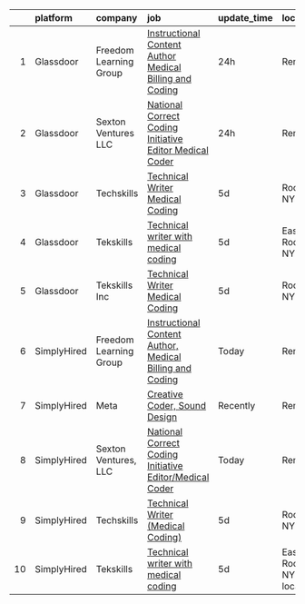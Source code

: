 

|    | platform    | company                | job                                                                                                                                                                                                                                                                                                                            | update_time   | location                       |
|---:|:------------|:-----------------------|:-------------------------------------------------------------------------------------------------------------------------------------------------------------------------------------------------------------------------------------------------------------------------------------------------------------------------------|:--------------|:-------------------------------|
|  1 | Glassdoor   | Freedom Learning Group | [Instructional Content Author  Medical Billing and Coding](https://www.glassdoor.com/partner/jobListing.htm?pos=102&ao=1136043&s=58&guid=00000182f2c9075a96aa71cb770e5d64&src=GD_JOB_AD&t=SR&vt=w&ea=1&cs=1_db38c933&cb=1661930637336&jobListingId=1008103855668&jrtk=3-0-1gbpci1sci38j801-1gbpci1t0m6oq800-6f316c989d972d63-) | 24h           | Remote                         |
|  2 | Glassdoor   | Sexton Ventures  LLC   | [National Correct Coding Initiative Editor Medical Coder](https://www.glassdoor.com/partner/jobListing.htm?pos=101&ao=1136043&s=58&guid=00000182f2c9075a96aa71cb770e5d64&src=GD_JOB_AD&t=SR&vt=w&ea=1&cs=1_f241d9e8&cb=1661930637336&jobListingId=1008104147847&jrtk=3-0-1gbpci1sci38j801-1gbpci1t0m6oq800-daa433ba363b57e7-)  | 24h           | Remote                         |
|  3 | Glassdoor   | Techskills             | [Technical Writer  Medical Coding ](https://www.glassdoor.com/partner/jobListing.htm?pos=104&ao=1136043&s=58&guid=00000182f2c9075a96aa71cb770e5d64&src=GD_JOB_AD&t=SR&vt=w&ea=1&cs=1_7fea9b2a&cb=1661930637336&jobListingId=1008094354634&jrtk=3-0-1gbpci1sci38j801-1gbpci1t0m6oq800-06a1afdb5b6a5a67-)                        | 5d            | Rochester, NY                  |
|  4 | Glassdoor   | Tekskills              | [Technical writer with medical coding](https://www.glassdoor.com/partner/jobListing.htm?pos=105&ao=1136043&s=58&guid=00000182f2c9075a96aa71cb770e5d64&src=GD_JOB_AD&t=SR&vt=w&ea=1&cs=1_d9ce14bc&cb=1661930637336&jobListingId=1008094282565&jrtk=3-0-1gbpci1sci38j801-1gbpci1t0m6oq800-2904e57141251434-)                     | 5d            | East Rochester, NY             |
|  5 | Glassdoor   | Tekskills Inc          | [Technical Writer  Medical Coding ](https://www.glassdoor.com/partner/jobListing.htm?pos=103&ao=1136043&s=58&guid=00000182f2c9075a96aa71cb770e5d64&src=GD_JOB_AD&t=SR&vt=w&ea=1&cs=1_bd91f58b&cb=1661930637336&jobListingId=1008094416689&jrtk=3-0-1gbpci1sci38j801-1gbpci1t0m6oq800-6511ea18ecfb4dcc-)                        | 5d            | Rochester, NY                  |
|  6 | SimplyHired | Freedom Learning Group | [Instructional Content Author, Medical Billing and Coding](https://www.simplyhired.com/job/-I9kMXE_fqQg_Gb4a1qJO8FaCCUou1cPP9YpvtaRqgJ7iGefAPhcxw?q=creative+coder)                                                                                                                                                            | Today         | Remote                         |
|  7 | SimplyHired | Meta                   | [Creative Coder, Sound Design](https://www.simplyhired.com/job/9a9P9EXZZjwb3fAPHFsjVOFtHWB-_8TmY8e-uzGqYIjO_8bJ7Xk8Dg?q=creative+coder)                                                                                                                                                                                        | Recently      | Remote                         |
|  8 | SimplyHired | Sexton Ventures, LLC   | [National Correct Coding Initiative Editor/Medical Coder](https://www.simplyhired.com/job/7QPsb4PK9gv6qY1v25vHX6dEQtKg6znAEfiHxnzf1enSXur5hOFUjQ?q=creative+coder)                                                                                                                                                             | Today         | Remote                         |
|  9 | SimplyHired | Techskills             | [Technical Writer (Medical Coding)](https://www.simplyhired.com/job/JxVy5QR5KRpCsXZWPg5uNrqWHDzE7wEO3GaunfGYK6_LadP0DOG0cg?q=creative+coder)                                                                                                                                                                                   | 5d            | Rochester, NY                  |
| 10 | SimplyHired | Tekskills              | [Technical writer with medical coding](https://www.simplyhired.com/job/Gp81_aB0sBspKt1YpYQHei1hmdokvG9pkvRy8w-aZjoHJEz8BE2_JQ?q=creative+coder)                                                                                                                                                                                | 5d            | East Rochester, NY +1 location |